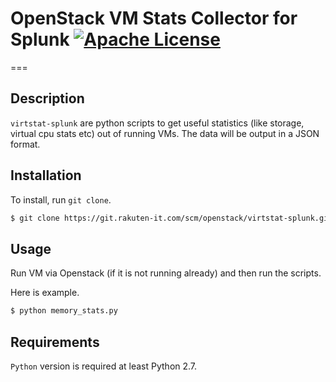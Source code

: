 # OpenStack VM Stats Collector for Splunk [![Apache License](http://img.shields.io/hexpm/l/plug.svg?style=flat)](https://git.rakuten-it.com/projects/OPENSTACK/repos/virtstat-splunk/browse/LICENSE)
===

## Description

`virtstat-splunk` are python scripts to get useful statistics (like storage, virtual cpu stats etc) out of running VMs.
The data will be output in a JSON format.

## Installation

To install, run `git clone`.

```bash
$ git clone https://git.rakuten-it.com/scm/openstack/virtstat-splunk.git
```

## Usage

Run VM via Openstack (if it is not running already) and then run the scripts.

Here is example.

```bash
$ python memory_stats.py
```

## Requirements

`Python` version is required at least Python 2.7.

